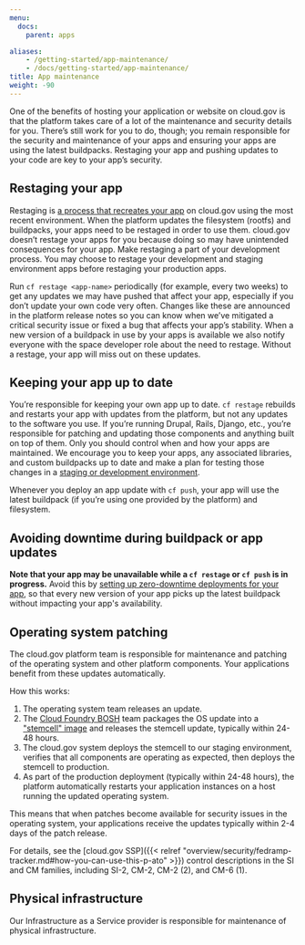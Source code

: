 ```yaml
---
menu:
  docs:
    parent: apps

aliases: 
    - /getting-started/app-maintenance/
    - /docs/getting-started/app-maintenance/
title: App maintenance
weight: -90
---
```

One of the benefits of hosting your application or website on cloud.gov is that the platform takes care of a lot of the maintenance and security details for you. There’s still work for you to do, though; you remain responsible for the security and maintenance of your apps and ensuring your apps are using the latest buildpacks. Restaging your app and pushing updates to your code are key to your app’s security.

## Restaging your app

Restaging is [a process that recreates your app](https://docs.cloudfoundry.org/devguide/deploy-apps/start-restart-restage.html#restage) on cloud.gov using the most recent environment. When the platform updates the filesystem (rootfs) and buildpacks, your apps need to be restaged in order to use them. cloud.gov doesn’t restage your apps for you because doing so may have unintended consequences for your app. Make restaging a part of your development process. You may choose to restage your development and staging environment apps before restaging your production apps.

Run `cf restage <app-name>` periodically (for example, every two weeks) to get any updates we may have pushed that affect your app, especially if you don’t update your own code very often. Changes like these are announced in the platform release notes so you can know when we’ve mitigated a critical security issue or fixed a bug that affects your app’s stability. When a new version of a  buildpack in use by your apps is available we also notify everyone with the space developer role about the need to restage. Without a restage, your app will miss out on these updates.

## Keeping your app up to date

You’re responsible for keeping your own app up to date. `cf restage` rebuilds and restarts your app with updates from the platform, but not any updates to the software you use. If you’re running Drupal, Rails, Django, etc., you’re responsible for patching and updating those components and anything built on top of them. Only you should control when and how your apps are maintained. We encourage you to keep your apps, any associated libraries, and custom buildpacks up to date and make a plan for testing those changes in a [staging or development environment](https://cloud.gov/docs/getting-started/concepts/#spaces).

Whenever you deploy an app update with `cf push`, your app will use the latest buildpack (if you’re using one provided by the platform) and filesystem.

## Avoiding downtime during buildpack or app updates
**Note that your app may be unavailable while a `cf restage` or `cf push` is in progress.** Avoid this by [setting up zero-downtime deployments for your app](https://cloud.gov/docs/apps/production-ready/#zero-downtime-deploy), so that every new version of your app picks up the latest buildpack without impacting your app's availability.

## Operating system patching

The cloud.gov platform team is responsible for maintenance and patching of the operating system and other platform components. Your applications benefit from these updates automatically.

How this works:

1. The operating system team releases an update.
1. The [Cloud Foundry BOSH](http://bosh.cloudfoundry.org/) team packages the OS update into a ["stemcell" image](https://bosh.cloudfoundry.org/docs/stemcell.html) and releases the stemcell update, typically within 24-48 hours.
1. The cloud.gov system deploys the stemcell to our staging environment, verifies that all components are operating as expected, then deploys the stemcell to production.
1. As part of the production deployment (typically within 24-48 hours), the platform automatically restarts your application instances on a host running the updated operating system.

This means that when patches become available for security issues in the operating system, your applications receive the updates typically within 2-4 days of the patch release.

For details, see the [cloud.gov SSP]({{< relref "overview/security/fedramp-tracker.md#how-you-can-use-this-p-ato" >}}) control descriptions in the SI and CM families, including SI-2, CM-2, CM-2 (2), and CM-6 (1).

## Physical infrastructure

Our Infrastructure as a Service provider is responsible for maintenance of physical infrastructure.

